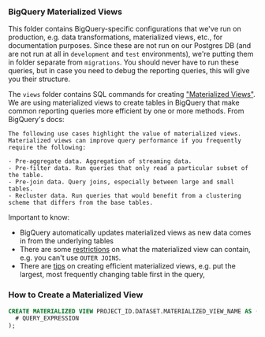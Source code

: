 ### BigQuery Materialized Views

This folder contains BigQuery-specific configurations that we've run on production, e.g. data transformations, materialized views, etc., for documentation purposes. Since these are not run on our Postgres DB (and are not run at all in `development` and `test` environments), we're putting them in folder separate from `migrations`. You should never have to run these queries, but in case you need to debug the reporting queries, this will give you their structure.

The `views` folder contains SQL commands for creating ["Materialized Views"](https://cloud.google.com/bigquery/docs/materialized-views-intro). We are using materialized views to create tables in BigQuery that make common reporting queries more efficient by one or more methods. From BigQuery's docs:
```
The following use cases highlight the value of materialized views. Materialized views can improve query performance if you frequently require the following:

- Pre-aggregate data. Aggregation of streaming data.
- Pre-filter data. Run queries that only read a particular subset of the table.
- Pre-join data. Query joins, especially between large and small tables.
- Recluster data. Run queries that would benefit from a clustering scheme that differs from the base tables.
```

Important to know:
- BigQuery automatically updates materialized views as new data comes in from the underlying tables
- There are some [restrictions](https://cloud.google.com/bigquery/docs/materialized-views-create#query_limitations) on what the materialized view can contain, e.g. you can't use `OUTER JOINS`.
- There are [tips](https://cloud.google.com/bigquery/docs/materialized-views-create#which_materialized_views_to_create) on creating efficient materialized views, e.g. put the largest, most frequently changing table first in the query,

### How to Create a Materialized View
```SQL
CREATE MATERIALIZED VIEW PROJECT_ID.DATASET.MATERIALIZED_VIEW_NAME AS (
  # QUERY_EXPRESSION
);
```
